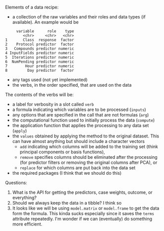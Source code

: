 Elements of a data recipe:

 * a collection of the raw variables and their roles and data types (if available). An example would be
```
     variable      role    type
        <chr>     <chr>   <chr>
1       Class  response  factor
2    Protocol predictor  factor
3   Compounds predictor numeric
4 InputFields predictor numeric
5  Iterations predictor numeric
6  NumPending predictor numeric
7        Hour predictor numeric
8         Day predictor  factor
```

 * any tags used (not yet implemented)
 * the verbs, in the order specified, that are used on the data


The contents of the verbs will be: 

* a label for verbosity in a slot called `verb`
* a formula indicating which variables are to be processed (`inputs`)
* any options that are specified in the call that are not formulas (`arg`)
* the computational function used to initially process the data (`compute`)
* the application function that applies the processing to any data set (`apply`)
* the `values` obtained by applying the method to the original dataset. This can have almost anything but should include a character vectors 
  * `add` indicating which columns will be added to the training set (think principal components or basis functions),
  * `remove` specifies columns should be eliminated after the processing (for predictor filters or removing the original columns after PCA), or
  * `replace` for which columns are put back into the data set
* the required packages (I think that we should do this)



Questions:

 1. What is the API for getting the predictors, case weights, outcome, or everything? 
 2. Should we always keep the data in a tibble? I think so
 3. It looks like we will be using `model.matrix` or `model.frame` to get the data form the formula. This kinda sucks especially since it saves the `terms` attribute repeatedly. I'm wonder if we can (eventually) do something more efficient.  